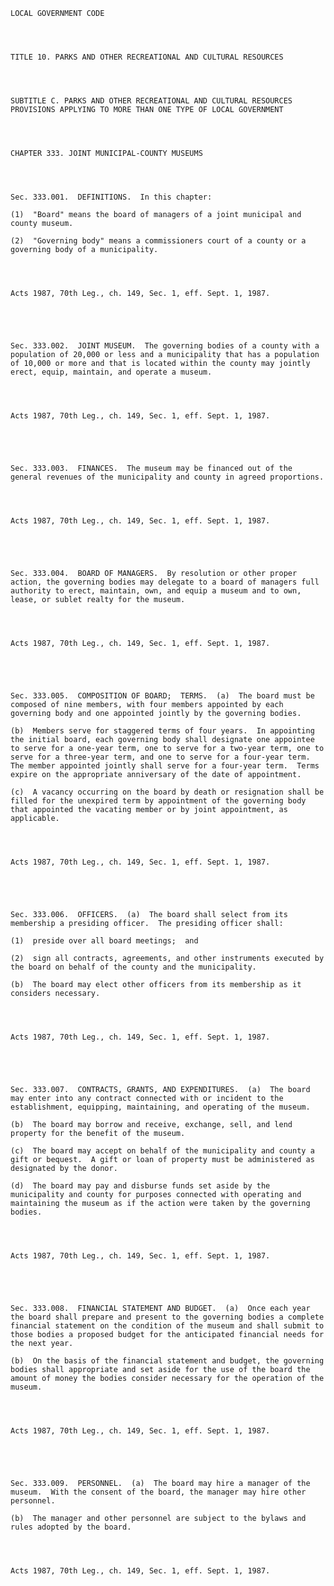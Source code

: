 ﻿
    
    
    	
    					
    
    
    LOCAL GOVERNMENT CODE
    
      
    
    
    TITLE 10. PARKS AND OTHER RECREATIONAL AND CULTURAL RESOURCES
    
      
    
    
    SUBTITLE C. PARKS AND OTHER RECREATIONAL AND CULTURAL RESOURCES PROVISIONS APPLYING TO MORE THAN ONE TYPE OF LOCAL GOVERNMENT
    
      
    
    
    CHAPTER 333. JOINT MUNICIPAL-COUNTY MUSEUMS
    
      
    
    
    Sec. 333.001.  DEFINITIONS.  In this chapter:
    
    (1)  "Board" means the board of managers of a joint municipal and county museum.
    
    (2)  "Governing body" means a commissioners court of a county or a governing body of a municipality.
    
    
    
    
    Acts 1987, 70th Leg., ch. 149, Sec. 1, eff. Sept. 1, 1987.
    
    
    
    
    
    Sec. 333.002.  JOINT MUSEUM.  The governing bodies of a county with a population of 20,000 or less and a municipality that has a population of 10,000 or more and that is located within the county may jointly erect, equip, maintain, and operate a museum.
    
    
    
    
    Acts 1987, 70th Leg., ch. 149, Sec. 1, eff. Sept. 1, 1987.
    
    
    
    
    
    Sec. 333.003.  FINANCES.  The museum may be financed out of the general revenues of the municipality and county in agreed proportions.
    
    
    
    
    Acts 1987, 70th Leg., ch. 149, Sec. 1, eff. Sept. 1, 1987.
    
    
    
    
    
    Sec. 333.004.  BOARD OF MANAGERS.  By resolution or other proper action, the governing bodies may delegate to a board of managers full authority to erect, maintain, own, and equip a museum and to own, lease, or sublet realty for the museum.
    
    
    
    
    Acts 1987, 70th Leg., ch. 149, Sec. 1, eff. Sept. 1, 1987.
    
    
    
    
    
    Sec. 333.005.  COMPOSITION OF BOARD;  TERMS.  (a)  The board must be composed of nine members, with four members appointed by each governing body and one appointed jointly by the governing bodies.
    
    (b)  Members serve for staggered terms of four years.  In appointing the initial board, each governing body shall designate one appointee to serve for a one-year term, one to serve for a two-year term, one to serve for a three-year term, and one to serve for a four-year term.  The member appointed jointly shall serve for a four-year term.  Terms expire on the appropriate anniversary of the date of appointment.
    
    (c)  A vacancy occurring on the board by death or resignation shall be filled for the unexpired term by appointment of the governing body that appointed the vacating member or by joint appointment, as applicable.
    
    
    
    
    Acts 1987, 70th Leg., ch. 149, Sec. 1, eff. Sept. 1, 1987.
    
    
    
    
    
    Sec. 333.006.  OFFICERS.  (a)  The board shall select from its membership a presiding officer.  The presiding officer shall:
    
    (1)  preside over all board meetings;  and
    
    (2)  sign all contracts, agreements, and other instruments executed by the board on behalf of the county and the municipality.
    
    (b)  The board may elect other officers from its membership as it considers necessary.
    
    
    
    
    Acts 1987, 70th Leg., ch. 149, Sec. 1, eff. Sept. 1, 1987.
    
    
    
    
    
    Sec. 333.007.  CONTRACTS, GRANTS, AND EXPENDITURES.  (a)  The board may enter into any contract connected with or incident to the establishment, equipping, maintaining, and operating of the museum.
    
    (b)  The board may borrow and receive, exchange, sell, and lend property for the benefit of the museum.
    
    (c)  The board may accept on behalf of the municipality and county a gift or bequest.  A gift or loan of property must be administered as designated by the donor.
    
    (d)  The board may pay and disburse funds set aside by the municipality and county for purposes connected with operating and maintaining the museum as if the action were taken by the governing bodies.
    
    
    
    
    Acts 1987, 70th Leg., ch. 149, Sec. 1, eff. Sept. 1, 1987.
    
    
    
    
    
    Sec. 333.008.  FINANCIAL STATEMENT AND BUDGET.  (a)  Once each year the board shall prepare and present to the governing bodies a complete financial statement on the condition of the museum and shall submit to those bodies a proposed budget for the anticipated financial needs for the next year.
    
    (b)  On the basis of the financial statement and budget, the governing bodies shall appropriate and set aside for the use of the board the amount of money the bodies consider necessary for the operation of the museum.
    
    
    
    
    Acts 1987, 70th Leg., ch. 149, Sec. 1, eff. Sept. 1, 1987.
    
    
    
    
    
    Sec. 333.009.  PERSONNEL.  (a)  The board may hire a manager of the museum.  With the consent of the board, the manager may hire other personnel.
    
    (b)  The manager and other personnel are subject to the bylaws and rules adopted by the board.
    
    
    
    
    Acts 1987, 70th Leg., ch. 149, Sec. 1, eff. Sept. 1, 1987.
    
    
    
    
    				
